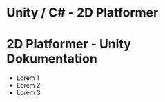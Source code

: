 # Unity / C# - 2D Platformer





# 2D Platformer - Unity Dokumentation
- Lorem 1
- Lorem 2
- Lorem 3
